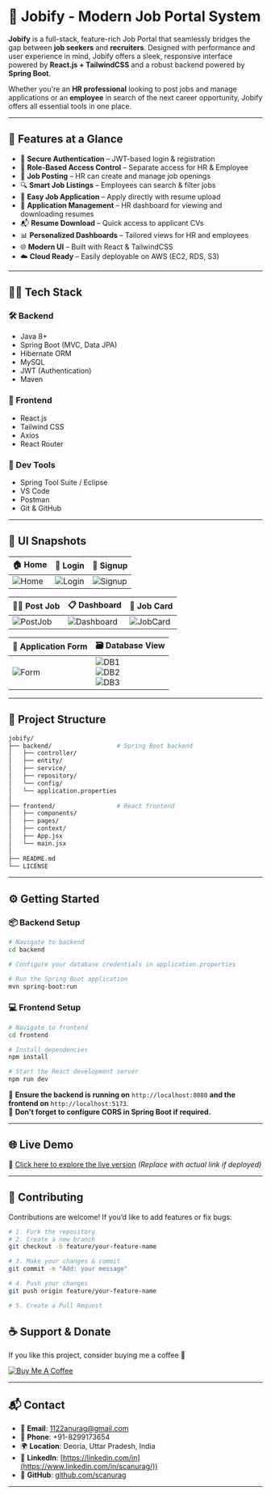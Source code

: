# 💼 Jobify - Modern Job Portal System

**Jobify** is a full-stack, feature-rich Job Portal that seamlessly bridges the gap between **job seekers** and **recruiters**. Designed with performance and user experience in mind, Jobify offers a sleek, responsive interface powered by **React.js + TailwindCSS** and a robust backend powered by **Spring Boot**.

Whether you're an **HR professional** looking to post jobs and manage applications or an **employee** in search of the next career opportunity, Jobify offers all essential tools in one place.

---

## 🚀 Features at a Glance

- 🔐 **Secure Authentication** – JWT-based login & registration
- 👥 **Role-Based Access Control** – Separate access for HR & Employee
- 📝 **Job Posting** – HR can create and manage job openings
- 🔍 **Smart Job Listings** – Employees can search & filter jobs
- 📄 **Easy Job Application** – Apply directly with resume upload
- 📂 **Application Management** – HR dashboard for viewing and downloading resumes
- 📬 **Resume Download** – Quick access to applicant CVs
- 📊 **Personalized Dashboards** – Tailored views for HR and employees
- 🌐 **Modern UI** – Built with React & TailwindCSS
- ☁️ **Cloud Ready** – Easily deployable on AWS (EC2, RDS, S3)

---

## 🧑‍💻 Tech Stack

### 🛠 Backend
- Java 8+
- Spring Boot (MVC, Data JPA)
- Hibernate ORM
- MySQL
- JWT (Authentication)
- Maven

### 🎨 Frontend
- React.js
- Tailwind CSS
- Axios
- React Router

### 🧰 Dev Tools
- Spring Tool Suite / Eclipse
- VS Code
- Postman
- Git & GitHub

---

## 📸 UI Snapshots

| 🏠 Home | 🔐 Login | 📝 Signup |
|--------|----------|-----------|
| ![Home](https://github.com/user-attachments/assets/cc89fb43-458c-42cf-ae44-c9a12a74019c) | ![Login](https://github.com/user-attachments/assets/5103ce72-fe4f-4ca6-b5b1-31a20aa5515c) | ![Signup](https://github.com/user-attachments/assets/3ca640c4-c6db-48a2-b7cf-2e4b2e47d1dd) |

| 🧑‍💼 Post Job | 📋 Dashboard | 📂 Job Card |
|--------------|--------------|-------------|
| ![PostJob](https://github.com/user-attachments/assets/f79787f7-4736-4aec-ac71-79cc30b15451) | ![Dashboard](https://github.com/user-attachments/assets/f67e95a9-9223-4be9-bb83-02a1c91dd7c5) | ![JobCard](https://github.com/user-attachments/assets/9a7d5fe7-5e10-4824-95f1-1cd1ec741581) |

| 🧾 Application Form | 🗃️ Database View |
|---------------------|------------------|
| ![Form](https://github.com/user-attachments/assets/0636228e-64c5-4a30-8aa3-ce190898842f) | ![DB1](https://github.com/user-attachments/assets/53e6bfac-9751-42f4-b6ad-e56a98c3f201)<br>![DB2](https://github.com/user-attachments/assets/f8c53305-91e6-4ff0-bdc4-45219e9754be)<br>![DB3](https://github.com/user-attachments/assets/f877e678-09e0-4bdc-a80d-e78231fdb1e4) |

---

## 📂 Project Structure

```bash
jobify/
├── backend/                  # Spring Boot backend
│   ├── controller/
│   ├── entity/
│   ├── service/
│   ├── repository/
│   └── config/
│   └── application.properties
│
├── frontend/                 # React frontend
│   ├── components/
│   ├── pages/
│   ├── context/
│   ├── App.jsx
│   └── main.jsx
│
├── README.md
└── LICENSE
```

---

## ⚙️ Getting Started

### 📦 Backend Setup

```bash
# Navigate to backend
cd backend

# Configure your database credentials in application.properties

# Run the Spring Boot application
mvn spring-boot:run
```

### 💻 Frontend Setup

```bash
# Navigate to frontend
cd frontend

# Install dependencies
npm install

# Start the React development server
npm run dev
```

📌 **Ensure the backend is running on** `http://localhost:8080` **and the frontend on** `http://localhost:5173`.  
📌 **Don't forget to configure CORS in Spring Boot if required.**

---

## 🌐 Live Demo

🔗 [Click here to explore the live version](https://your-jobify-demo-link.com) *(Replace with actual link if deployed)*

---

## 🤝 Contributing

Contributions are welcome! If you’d like to add features or fix bugs:

```bash
# 1. Fork the repository
# 2. Create a new branch
git checkout -b feature/your-feature-name

# 3. Make your changes & commit
git commit -m "Add: your message"

# 4. Push your changes
git push origin feature/your-feature-name

# 5. Create a Pull Request
```


## ☕ Support & Donate

If you like this project, consider buying me a coffee 💖

[![Buy Me A Coffee](https://user-images.githubusercontent.com/25067102/154570688-9e143f2b-fee3-4b05-a9d2-a7a3013b2b51.png)](https://buymeacoffee.com/1122anuragg)

---

## 📬 Contact

- 📧 **Email**: [1122anurag@gmail.com](mailto:1122anurag@gmail.com)  
- 📱 **Phone**: +91-8299173654  
- 🌍 **Location**: Deoria, Uttar Pradesh, India  
- 🔗 **LinkedIn**: [https://linkedin.com/in](https://www.linkedin.com/in/scanurag/))  
- 🔗 **GitHub**: [github.com/scanurag](https://github.com/scanurag)

---
